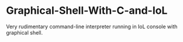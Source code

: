 # Graphical-Shell-With-C-and-IoL
Very rudimentary command-line interpreter running in IoL console with graphical shell.
